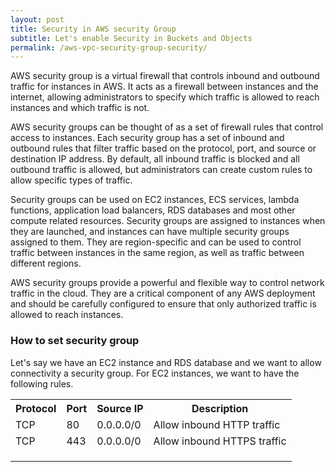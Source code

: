```yaml
---
layout: post
title: Security in AWS security Group
subtitle: Let's enable Security in Buckets and Objects
permalink: /aws-vpc-security-group-security/
---
```


AWS security group is a virtual firewall that controls inbound and outbound traffic for instances in AWS. It acts as a firewall between instances and the internet, allowing administrators to specify which traffic is allowed to reach instances and which traffic is not.

AWS security groups can be thought of as a set of firewall rules that control access to instances. Each security group has a set of inbound and outbound rules that filter traffic based on the protocol, port, and source or destination IP address. By default, all inbound traffic is blocked and all outbound traffic is allowed, but administrators can create custom rules to allow specific types of traffic.

Security groups can be used on EC2 instances, ECS services, lambda functions, application load balancers, RDS databases and most other compute related resources. Security groups are assigned to instances when they are launched, and instances can have multiple security groups assigned to them. They are region-specific and can be used to control traffic between instances in the same region, as well as traffic between different regions.

AWS security groups provide a powerful and flexible way to control network traffic in the cloud. They are a critical component of any AWS deployment and should be carefully configured to ensure that only authorized traffic is allowed to reach instances.

### How to set security group 
Let's say we have an EC2 instance and RDS database and we want to allow connectivity a security group. For EC2 instances, we want to have the following rules.

<div>
<table>
<tr><th>Protocol</th><th>Port</th><th>Source IP</th><th>Description</th></tr>
<tr><td>TCP</td><td>80</td><td>0.0.0.0/0</td><td>Allow inbound HTTP traffic</td></tr>
<tr><td>TCP</td><td>443</td><td>0.0.0.0/0</td><td>Allow inbound HTTPS traffic</td></tr>
<tr><td></td><td></td><td></td><td></td></tr>
<tr><td></td><td></td><td></td><td></td></tr>
<tr><td></td><td></td><td></td><td></td></tr>
</table>
</div>
